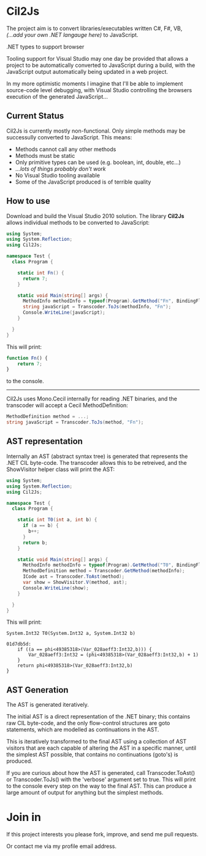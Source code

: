 Cil2Js
======

The project aim is to convert libraries/executables written C#, F#, VB, *(...add your own .NET langauge here)*
to JavaScript.

.NET types to support browser

Tooling support for Visual Studio may one day be provided that allows a project to be automatically converted to JavaScript
during a build, with the JavaScript output automatically being updated in a web project.

In my more optimistic moments I imagine that I'll be able to implement source-code level debugging,
with Visual Studio controlling the browsers execution of the generated JavaScript...

Current Status
--------------

Cil2Js is currently mostly non-functional. Only simple methods may be successully converted to JavaScript.
This means:

- Methods cannot call any other methods
- Methods must be static
- Only primitive types can be used (e.g. boolean, int, double, etc...)
- *...lots of things probably don't work*
- No Visual Studio tooling available
- Some of the JavaScript produced is of terrible quality

How to use
----------
Download and build the Visual Studio 2010 solution.
The library **Cil2Js** allows individual methods to be converted to JavaScript:

``` C#
using System;
using System.Reflection;
using Cil2Js;

namespace Test {
  class Program {

    static int Fn() {
      return 7;
    }

	static void Main(string[] args) {
	  MethodInfo methodInfo = typeof(Program).GetMethod("Fn", BindingFlags.NonPublic|BindingFlags.Static);
	  string javaScript = Transcoder.ToJs(methodInfo, "Fn");
	  Console.WriteLine(javaScript);
	}

  }
}
```

This will print:

``` JavaScript
function Fn() {
    return 7;
}
```

to the console.

----

Cil2Js uses Mono.Cecil internally for reading .NET binaries, and the transcoder will accept a
Cecil MethodDefinition:

``` C#
MethodDefinition method = ...;
string javaScript = Transcoder.ToJs(method, "Fn");
```

AST representation
------------------

Internally an AST (abstract syntax tree) is generated that represents the .NET CIL byte-code.
The transcoder allows this to be retreived, and the ShowVisitor helper class will print the AST:

``` C#
using System;
using System.Reflection;
using Cil2Js;

namespace Test {
  class Program {

    static int T0(int a, int b) {
      if (a == b) {
        b++;
      }
      return b;
    }

    static void Main(string[] args) {
      MethodInfo methodInfo = typeof(Program).GetMethod("T0", BindingFlags.NonPublic|BindingFlags.Static);
      MethodDefinition method = Transcoder.GetMethod(methodInfo);
      ICode ast = Transcoder.ToAst(method);
      var show = ShowVisitor.V(method, ast);
      Console.WriteLine(show);
	}

  }
}
```

This will print:

```
System.Int32 T0(System.Int32 a, System.Int32 b)

01d7db5d:
    if ((a == phi<49385318>(Var_028aeff3:Int32,b))) {
        Var_028aeff3:Int32 = (phi<49385318>(Var_028aeff3:Int32,b) + 1)
    }
    return phi<49385318>(Var_028aeff3:Int32,b)
}
```

AST Generation
--------------

The AST is generated iteratively.

The initial AST is a direct representation of the .NET binary;
this contains raw CIL byte-code, and the only flow-control structures are goto statements, which are
modelled as continuations in the AST.

This is iteratively transformed to the final AST using a collection of AST visitors that are each
capable of altering the AST in a specific manner, until the simplest AST possible, that contains no
continuations (goto's) is produced.

If you are curious about how the AST is generated, call Transcoder.ToAst() or Transcoder.ToJs()
with the 'verbose' argument set to true. This will print to the console every step on the way to
the final AST. This can produce a large amount of output for anything but the simplest methods.

Join in
=======

If this project interests you please fork, improve, and send me pull requests.

Or contact me via my profile email address.
